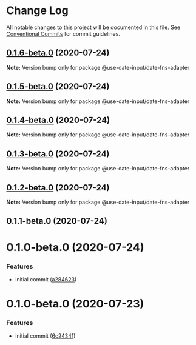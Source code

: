 # Change Log

All notable changes to this project will be documented in this file.
See [Conventional Commits](https://conventionalcommits.org) for commit guidelines.

## [0.1.6-beta.0](https://github.com/mark-tate/use-date-input/compare/@use-date-input/date-fns-adapter@0.1.5-beta.0...@use-date-input/date-fns-adapter@0.1.6-beta.0) (2020-07-24)

**Note:** Version bump only for package @use-date-input/date-fns-adapter





## [0.1.5-beta.0](https://github.com/mark-tate/use-date-input/compare/@use-date-input/date-fns-adapter@0.1.4-beta.0...@use-date-input/date-fns-adapter@0.1.5-beta.0) (2020-07-24)

**Note:** Version bump only for package @use-date-input/date-fns-adapter





## [0.1.4-beta.0](https://github.com/mark-tate/use-date-input/compare/@use-date-input/date-fns-adapter@0.1.3-beta.0...@use-date-input/date-fns-adapter@0.1.4-beta.0) (2020-07-24)

**Note:** Version bump only for package @use-date-input/date-fns-adapter





## [0.1.3-beta.0](https://github.com/mark-tate/use-date-input/compare/@use-date-input/date-fns-adapter@0.1.2-beta.0...@use-date-input/date-fns-adapter@0.1.3-beta.0) (2020-07-24)

**Note:** Version bump only for package @use-date-input/date-fns-adapter





## [0.1.2-beta.0](https://github.com/mark-tate/use-date-input/compare/@use-date-input/date-fns-adapter@0.1.1-beta.0...@use-date-input/date-fns-adapter@0.1.2-beta.0) (2020-07-24)

**Note:** Version bump only for package @use-date-input/date-fns-adapter





## 0.1.1-beta.0 (2020-07-24)



# 0.1.0-beta.0 (2020-07-24)


### Features

* initial commit ([a284623](https://github.com/mark-tate/use-date-input/commit/a28462354bf58de9f016176fec51ac80d2c2af60))





# 0.1.0-beta.0 (2020-07-23)


### Features

* initial commit ([6c24341](https://github.com/mark-tate/use-date-input/commit/6c24341efc30d33d6248367ee6578831c7a975ad))
